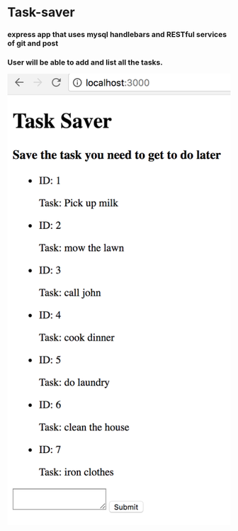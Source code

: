 # Task-saver

### express app that uses mysql handlebars and RESTful services of git and post

### User will be able to add and list all the tasks.

![tasks](https://github.com/joycedelatorre/Task-saver/blob/master/images/task_saver.png)